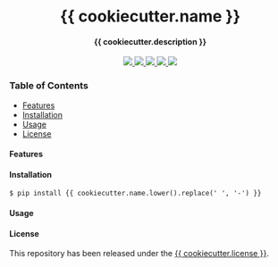 <div align="center">
    <h1>
        {{ cookiecutter.name }}
    </h1>
    <h4>{{ cookiecutter.description }}</h4>
</div>

<p align="center">
    <a href="https://travis-ci.org/{{ cookiecutter.repo_service_username }}/{{ cookiecutter.repo_service_reponame }}">
        <img src="https://img.shields.io/travis/{{ cookiecutter.repo_service_username }}/{{ cookiecutter.repo_service_reponame }}.svg?style=flat-square">
    </a>
    <a href="https://coveralls.io/github/{{ cookiecutter.repo_service_username }}/{{ cookiecutter.repo_service_reponame }}">
        <img src="https://img.shields.io/coveralls/github/{{ cookiecutter.repo_service_username }}/{{ cookiecutter.repo_service_reponame }}.svg?style=flat-square">
    </a>
    <a href="https://pypi.org/project/{{ cookiecutter.name.lower().replace(' ', '-') }}/">
		<img src="https://img.shields.io/pypi/v/{{ cookiecutter.name.lower().replace(' ', '-') }}.svg?style=flat-square">
	</a>
    <a href="https://pypi.org/project/{{ cookiecutter.name.lower().replace(' ', '-') }}/">
		<img src="https://img.shields.io/pypi/l/{{ cookiecutter.name.lower().replace(' ', '-') }}.svg?style=flat-square">
	</a>
	<a href="https://git.io/boilpy">
		<img src="https://img.shields.io/badge/%F0%9F%93%A6-boilpy-red.svg?style=flat-square">
	</a>
</p>

### Table of Contents
* [Features](#features)
* [Installation](#installation)
* [Usage](#usage)
* [License](#license)

#### Features


#### Installation

```shell
$ pip install {{ cookiecutter.name.lower().replace(' ', '-') }}
```

#### Usage


#### License

This repository has been released under the [{{ cookiecutter.license }}](LICENSE).